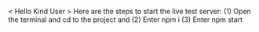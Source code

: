< Hello Kind User >
 Here are the steps to start the live test server: (1) Open the terminal and cd to the project and (2) Enter npm i (3) Enter npm start